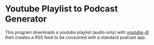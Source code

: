 # Youtube Playlist to Podcast Generator

This program downloads a youtube playlist (audio only) with [youtube-dl](https://github.com/ytdl-org/youtube-dl) then creates a RSS feed to be consumed with a standard podcast app.


